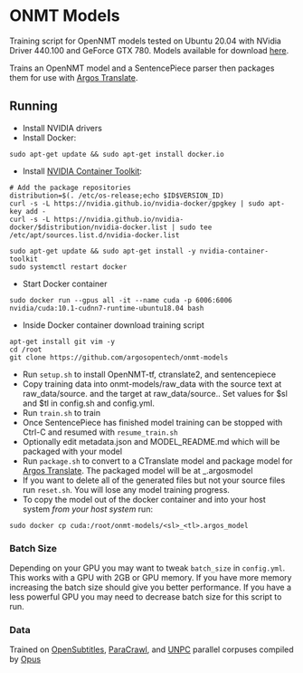 # ONMT Models

Training script for OpenNMT models tested on Ubuntu 20.04 with NVidia Driver 440.100 and GeForce GTX 780. Models available for download [here](https://drive.google.com/drive/folders/11wxM3Ze7NCgOk_tdtRjwet10DmtvFu3i).

Trains an OpenNMT model and a SentencePiece parser then packages them for use with [Argos Translate](https://github.com/argosopentech/argos-translate). 

## Running
- Install NVIDIA drivers
- Install Docker:
```
sudo apt-get update && sudo apt-get install docker.io
```
- Install [NVIDIA Container Toolkit](https://github.com/NVIDIA/nvidia-docker):
```
# Add the package repositories
distribution=$(. /etc/os-release;echo $ID$VERSION_ID)
curl -s -L https://nvidia.github.io/nvidia-docker/gpgkey | sudo apt-key add -
curl -s -L https://nvidia.github.io/nvidia-docker/$distribution/nvidia-docker.list | sudo tee /etc/apt/sources.list.d/nvidia-docker.list

sudo apt-get update && sudo apt-get install -y nvidia-container-toolkit
sudo systemctl restart docker
```
- Start Docker container 
```
sudo docker run --gpus all -it --name cuda -p 6006:6006 nvidia/cuda:10.1-cudnn7-runtime-ubuntu18.04 bash
```
- Inside Docker container download training script 
```
apt-get install git vim -y
cd /root
git clone https://github.com/argosopentech/onmt-models
```
- Run ```setup.sh``` to install OpenNMT-tf, ctranslate2, and sentencepiece
- Copy training data into onmt-models/raw_data with the source text at raw_data/source.<sl> and the target at raw_data/source.<tl>. Set values for $sl and $tl in config.sh and config.yml. 
- Run ```train.sh``` to train
- Once SentencePiece has finished model training can be stopped with Ctrl-C and resumed with ```resume_train.sh```
- Optionally edit metadata.json and MODEL_README.md which will be packaged with your model
- Run ```package.sh``` to convert to a CTranslate model and package model for [Argos Translate](https://github.com/argosopentech/argos-translate). The packaged model will be at <sl>_<tl>.argosmodel
- If you want to delete all of the generated files but not your source files run ```reset.sh```. You will lose any model training progress.
- To copy the model out of the docker container and into your host system *from your host system* run:
```
sudo docker cp cuda:/root/onmt-models/<sl>_<tl>.argos_model
```

### Batch Size
Depending on your GPU you may want to tweak ```batch_size``` in ```config.yml```. This works with a GPU with 2GB or GPU memory. If you have more memory increasing the batch size should give you better performance. If you have a less powerful GPU you may need to decrease batch size for this script to run.

### Data
Trained on [OpenSubtitles](opus.nlpl.eu/OpenSubtitles.php), [ParaCrawl](http://opus.nlpl.eu/ParaCrawl.php), and [UNPC](http://opus.nlpl.eu/UNPC.php) parallel corpuses compiled by [Opus](http://opus.nlpl.eu/index.php)
 
